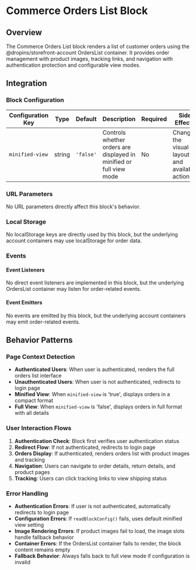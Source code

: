 # Commerce Orders List Block

## Overview

The Commerce Orders List block renders a list of customer orders using the @dropins/storefront-account OrdersList container. It provides order management with product images, tracking links, and navigation with authentication protection and configurable view modes.

## Integration

### Block Configuration

| Configuration Key | Type | Default | Description | Required | Side Effects |
|-------------------|------|---------|-------------|----------|--------------|
| `minified-view` | string | `'false'` | Controls whether orders are displayed in minified or full view mode | No | Changes the visual layout and available actions |

### URL Parameters

No URL parameters directly affect this block's behavior.

### Local Storage

No localStorage keys are directly used by this block, but the underlying account containers may use localStorage for order data.

### Events

#### Event Listeners

No direct event listeners are implemented in this block, but the underlying OrdersList container may listen for order-related events.

#### Event Emitters

No events are emitted by this block, but the underlying account containers may emit order-related events.

## Behavior Patterns

### Page Context Detection

- **Authenticated Users**: When user is authenticated, renders the full orders list interface
- **Unauthenticated Users**: When user is not authenticated, redirects to login page
- **Minified View**: When `minified-view` is 'true', displays orders in a compact format
- **Full View**: When `minified-view` is 'false', displays orders in full format with all details

### User Interaction Flows

1. **Authentication Check**: Block first verifies user authentication status
2. **Redirect Flow**: If not authenticated, redirects to login page
3. **Orders Display**: If authenticated, renders orders list with product images and tracking
4. **Navigation**: Users can navigate to order details, return details, and product pages
5. **Tracking**: Users can click tracking links to view shipping status

### Error Handling

- **Authentication Errors**: If user is not authenticated, automatically redirects to login page
- **Configuration Errors**: If `readBlockConfig()` fails, uses default minified view setting
- **Image Rendering Errors**: If product images fail to load, the image slots handle fallback behavior
- **Container Errors**: If the OrdersList container fails to render, the block content remains empty
- **Fallback Behavior**: Always falls back to full view mode if configuration is invalid
